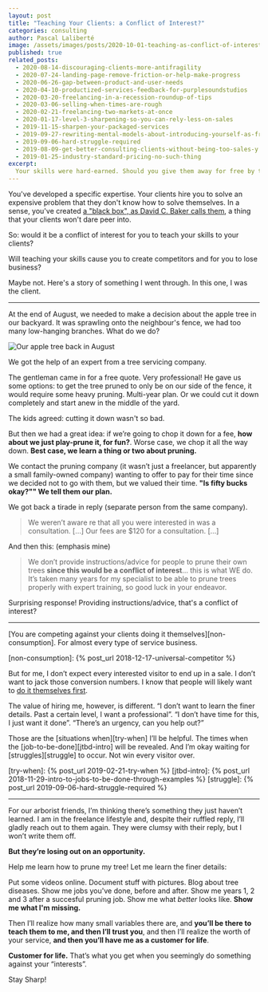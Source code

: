```yaml
---
layout: post
title: "Teaching Your Clients: a Conflict of Interest?"
categories: consulting
author: Pascal Laliberté
image: /assets/images/posts/2020-10-01-teaching-as-conflict-of-interest.jpg
published: true
related_posts:
  - 2020-08-14-discouraging-clients-more-antifragility
  - 2020-07-24-landing-page-remove-friction-or-help-make-progress
  - 2020-06-26-gap-between-product-and-user-needs
  - 2020-04-10-productized-services-feedback-for-purplesoundstudios
  - 2020-03-20-freelancing-in-a-recession-roundup-of-tips
  - 2020-03-06-selling-when-times-are-rough
  - 2020-02-21-freelancing-two-markets-at-once
  - 2020-01-17-level-3-sharpening-so-you-can-rely-less-on-sales
  - 2019-11-15-sharpen-your-packaged-services
  - 2019-09-27-rewriting-mental-models-about-introducing-yourself-as-freelancer
  - 2019-09-06-hard-struggle-required
  - 2019-08-09-get-better-consulting-clients-without-being-too-sales-y
  - 2019-01-25-industry-standard-pricing-no-such-thing
excerpt:
  Your skills were hard-earned. Should you give them away for free by teaching others? Wouldn't that be a conflict of interest for you? Quite the opposite![.]() Here's a story where I was the client, this time.
---
```


You've developed a specific expertise. Your clients hire you to solve an expensive problem that they don't know how to solve themselves. In a sense, you've created [a "black box", as David C. Baker calls them][black-box], a thing that your clients won't dare peer into.

[black-box]: https://clientcon.servedontsell.com/talks/understanding-and-using-your-leverage-in-advisory-work/?ah=tewqcqwC

So: would it be a conflict of interest for you to teach your skills to your clients?

Will teaching your skills cause you to create competitors and for you to lose business?

Maybe not. Here's a story of something I went through. In this one, I was the client.

---

At the end of August, we needed to make a decision about the apple tree in our backyard. It was sprawling onto the neighbour's fence, we had too many low-hanging branches. What do we do?

![Our apple tree back in August](/assets/images/posts/2020-10-01-teaching-as-conflict-of-interest-01.jpg)

We got the help of an expert from a tree servicing company.

The gentleman came in for a free quote. Very professional! He gave us some options: to get the tree pruned to only be on our side of the fence, it would require some heavy pruning. Multi-year plan. Or we could cut it down completely and start anew in the middle of the yard.

The kids agreed: cutting it down wasn't so bad.

But then we had a great idea: if we’re going to chop it down for a fee, **how about we just play-prune it, for fun?**. Worse case, we chop it all the way down. **Best case, we learn a thing or two about pruning.**

We contact the pruning company (it wasn’t just a freelancer, but apparently a small family-owned company) wanting to offer to pay for their time since we decided not to go with them, but we valued their time. **"Is fifty bucks okay?"" We tell them our plan.**

We got back a tirade in reply (separate person from the same company).

> We weren’t aware re that all you were interested in was a consultation. […] Our fees are $120 for a consultation. […]

And then this: (emphasis mine)

> We don’t provide instructions/advice for people to prune their own trees **since this would be a conflict of interest**… this is what WE do. It’s taken many years for my specialist to be able to prune trees properly with expert training, so good luck in your endeavor.

Surprising response! Providing instructions/advice, that's a conflict of interest?

---

[You are competing against your clients doing it themselves][non-consumption]. For almost every type of service business.

[non-consumption]: {% post_url 2018-12-17-universal-competitor %}

But for me, I don’t expect every interested visitor to end up in a sale. I don’t want to jack those conversion numbers. I know that people will likely want to [do it themselves first](/diy).

The value of hiring me, however, is different. “I don’t want to learn the finer details. Past a certain level, I want a professional”. “I don’t have time for this, I just want it done”. “There’s an urgency, can you help out?”

Those are the [situations when][try-when] I’ll be helpful. The times when the [job-to-be-done][jtbd-intro] will be revealed. And I’m okay waiting for [struggles][struggle] to occur. Not win every visitor over.

[try-when]: {% post_url 2019-02-21-try-when %}
[jtbd-intro]: {% post_url 2018-11-29-intro-to-jobs-to-be-done-through-examples %}
[struggle]: {% post_url 2019-09-06-hard-struggle-required %}

---

For our arborist friends, I’m thinking there’s something they just haven’t learned. I am in the freelance lifestyle and, despite their ruffled reply, I’ll gladly reach out to them again. They were clumsy with their reply, but I won’t write them off.

**But they’re losing out on an opportunity.**

Help me learn how to prune my tree! Let me learn the finer details:

Put some videos online. Document stuff with pictures. Blog about tree diseases. Show me jobs you've done, before and after. Show me years 1, 2 and 3 after a succesful pruning job. Show me what _better_ looks like. **Show me what I'm missing.**

Then I’ll realize how many small variables there are, and **you’ll be there to teach them to me, and then I’ll trust you**, and then I’ll realize the worth of your service, **and then you’ll have me as a customer for life**.

**Customer for life.** That’s what you get when you seemingly do something against your “interests”.

Stay Sharp!
